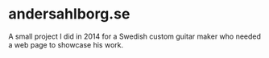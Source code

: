 # andersahlborg.se
A small project I did in 2014 for a Swedish custom guitar maker who needed a web page to showcase his work.
